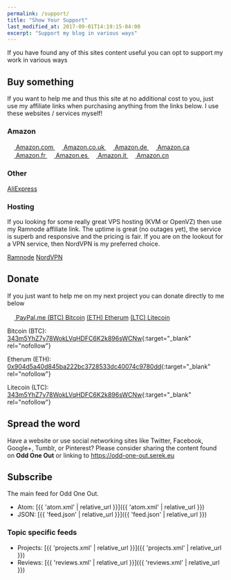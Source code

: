 ```yaml
---
permalink: /support/
title: "Show Your Support"
last_modified_at: 2017-09-01T14:19:15-04:00
excerpt: "Support my blog in various ways"
---
```

If you have found any of this sites content useful you can opt to support my work in various ways

## Buy something

If you want to help me and thus this site at no additional cost to you, just use my affiliate links when purchasing anything from the links below. I use these websites / services myself!

### Amazon
<div markdown="0" class="btn--group">
  <a href="https://www.amazon.com/?tag=oddoneout0a-20" class="btn" rel="nofollow">
    <svg class="icon icon--amazon" width="16px" height="16px"><use xlink:href="{{ 'icons.svg#icon-amazon' | prepend: 'assets/icons/' | relative_url }}"></use></svg> Amazon.com
  </a>
  <a href="https://www.amazon.co.uk/?tag=oddoneout-21" class="btn" rel="nofollow">
    <svg class="icon icon--amazon" width="16px" height="16px"><use xlink:href="{{ 'icons.svg#icon-amazon' | prepend: 'assets/icons/' | relative_url }}"></use></svg> Amazon.co.uk
  </a>
  <a href="https://www.amazon.de/?tag=oddoneout0c-21" class="btn" rel="nofollow">
    <svg class="icon icon--amazon" width="16px" height="16px"><use xlink:href="{{ 'icons.svg#icon-amazon' | prepend: 'assets/icons/' | relative_url }}"></use></svg> Amazon.de
  </a>
  <a href="https://www.amazon.ca/?tag=oddoneout0f-20" class="btn" rel="nofollow">
    <svg class="icon icon--amazon" width="16px" height="16px"><use xlink:href="{{ 'icons.svg#icon-amazon' | prepend: 'assets/icons/' | relative_url }}"></use></svg> Amazon.ca
  </a>
</div>
<div markdown="0" class="btn--group">
  <a href="https://www.amazon.fr/?tag=oddoneout0b-21" class="btn" rel="nofollow">
    <svg class="icon icon--amazon" width="16px" height="16px"><use xlink:href="{{ 'icons.svg#icon-amazon' | prepend: 'assets/icons/' | relative_url }}"></use></svg> Amazon.fr
  </a>
  <a href="https://www.amazon.es/?tag=oddoneout0e-21" class="btn" rel="nofollow">
    <svg class="icon icon--amazon" width="16px" height="16px"><use xlink:href="{{ 'icons.svg#icon-amazon' | prepend: 'assets/icons/' | relative_url }}"></use></svg> Amazon.es
  </a>
  <a href="https://www.amazon.it/?tag=oddoneout01-21" class="btn" rel="nofollow">
    <svg class="icon icon--amazon" width="16px" height="16px"><use xlink:href="{{ 'icons.svg#icon-amazon' | prepend: 'assets/icons/' | relative_url }}"></use></svg> Amazon.it
  </a>
  <a href="https://www.amazon.cn/?tag=oddoneout-23" class="btn" rel="nofollow">
    <svg class="icon icon--amazon" width="16px" height="16px"><use xlink:href="{{ 'icons.svg#icon-amazon' | prepend: 'assets/icons/' | relative_url }}"></use></svg> Amazon.cn
  </a>
</div>

### Other
<div markdown="0" class="btn--group">
  <a href="http://s.click.aliexpress.com/e/Z3Juz7A" class="btn" rel="nofollow">AliExpress</a>
</div>

### Hosting
If you looking for some really great VPS hosting (KVM or OpenVZ) then use my Ramnode affiliate link. The uptime is great (no outages yet), the service is superb and responsive and the pricing is fair. If you are on the lookout for a VPN service, then NordVPN is my preferred choice.

<div markdown="0" class="btn--group">
  <a href="https://clientarea.ramnode.com/aff.php?aff=3059" class="btn" rel="nofollow">Ramnode</a>
  <a href="https://go.nordvpn.net/aff_c?offer_id=15&aff_id=5167" class="btn" rel="nofollow">NordVPN</a>
</div>

## Donate

If you just want to help me on my next project you can donate directly to me below

<div markdown="0" class="btn--group">
  <a href="https://www.paypal.me/Ox3" class="btn" rel="nofollow">
    <svg class="icon icon--paypal" width="16px" height="16px"><use xlink:href="{{ 'icons.svg#icon-paypal' | prepend: 'assets/icons/' | relative_url }}"></use></svg> PayPal.me
  </a>
  <a href="/assets/images/donate/Bitcoin_BTC_343m5YhZ7y78WokLVqHDFC6K2k896sWCNw.png" class="btn" rel="nofollow">(BTC) Bitcoin</a>
  <a href="/assets/images/donate/Etherum_ETH_0x904d5a40d845ba222bc3728533dc40074c9780dd.png" class="btn" rel="nofollow">(ETH) Etherum</a>
  <a href="/assets/images/donate/Litecoin_LTC_MCLukFCibdaVuqShxsbqPHoxDPrvxfVYjz.png" class="btn" rel="nofollow">(LTC) Litecoin</a>
</div>

Bitcoin (BTC): [343m5YhZ7y78WokLVqHDFC6K2k896sWCNw](/assets/images/donate/Bitcoin_BTC_343m5YhZ7y78WokLVqHDFC6K2k896sWCNw.png){:target="_blank" rel="nofollow"}

Etherum (ETH): [0x904d5a40d845ba222bc3728533dc40074c9780dd](/assets/images/donate/Etherum_ETH_0x904d5a40d845ba222bc3728533dc40074c9780dd.png){:target="_blank" rel="nofollow"}

Litecoin (LTC): [343m5YhZ7y78WokLVqHDFC6K2k896sWCNw](/assets/images/donate/Litecoin_LTC_MCLukFCibdaVuqShxsbqPHoxDPrvxfVYjz.png){:target="_blank" rel="nofollow"}

## Spread the word

Have a website or use social networking sites like Twitter, Facebook, Google+, Tumblr, or Pinterest? Please consider sharing the content found on **Odd One Out** or linking to <https://odd-one-out.serek.eu>

## Subscribe

The main feed for Odd One Out. 

- Atom: [{{ 'atom.xml' | relative_url }}]({{ 'atom.xml' | relative_url }})
- JSON: [{{ 'feed.json' | relative_url }}]({{ 'feed.json' | relative_url }})

### Topic specific feeds

- Projects: [{{ 'projects.xml' | relative_url }}]({{ 'projects.xml' | relative_url }})
- Reviews: [{{ 'reviews.xml' | relative_url }}]({{ 'reviews.xml' | relative_url }})
